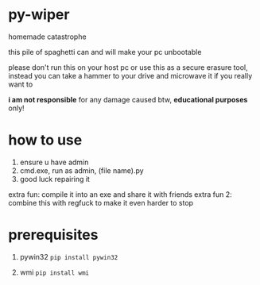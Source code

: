 # py-wiper
homemade catastrophe

this pile of spaghetti can and will make your pc unbootable

please don't run this on your host pc or use this as a secure erasure tool, instead you can take a hammer to your drive and microwave it if you really want to

**i am not responsible** for any damage caused btw, **educational purposes** only!


# how to use
1. ensure u have admin
2. cmd.exe, run as admin, (file name).py
3. good luck repairing it

extra fun: compile it into an exe and share it with friends 
extra fun 2: combine this with regfuck to make it even harder to stop

# prerequisites
1. pywin32 `pip install pywin32 `

2. wmi `pip install wmi`
